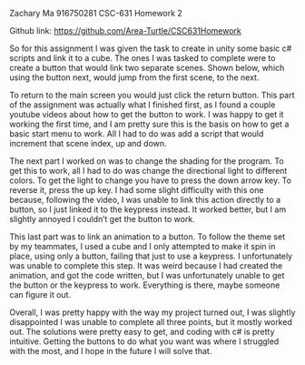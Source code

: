 Zachary Ma
916750281
CSC-631
Homework 2

Github link: https://github.com/Area-Turtle/CSC631Homework 


So for this assignment I was given the task to create in unity some basic c# scripts and link it to a cube. The ones I was tasked to complete were to create a button that would link two separate scenes. Shown below, which using the button next, would jump from the first scene, to the next. 

To return to the main screen you would just click the return button. This part of the assignment was actually what I finished first, as I found a couple youtube videos about how to get the button to work. I was happy to get it working the first time, and I am pretty sure this is the basis on how to get a basic start menu to work. All I had to do was add a script that would increment that scene index, up and down.  

The next part I worked on was to change the shading for the program. To get this to work, all I had to do was change the directional light to different colors. To get the light to change you have to press the down arrow key. To reverse it, press the up key. I had some slight difficulty with this one because, following the video, I was unable to link this action directly to a button, so I just linked it to the keypress instead. It worked better, but I am slightly annoyed I couldn’t get the button to work.

This last part was to link an animation to a button. To follow the theme set by my teammates, I used a cube and I only attempted to make it spin in place, using only a button, failing that just to use a keypress. I unfortunately was unable to complete this step. It was weird because I had created the animation, and got the code written, but I was unfortunately unable to get the button or the keypress to work. Everything is there, maybe someone can figure it out.

Overall, I was pretty happy with the way my project turned out, I was slightly disappointed I was unable to complete all three points, but it mostly worked out. The solutions were pretty easy to get, and coding with c# is pretty intuitive. Getting the buttons to do what you want was where I struggled with the most, and I hope in the future I will solve that. 

